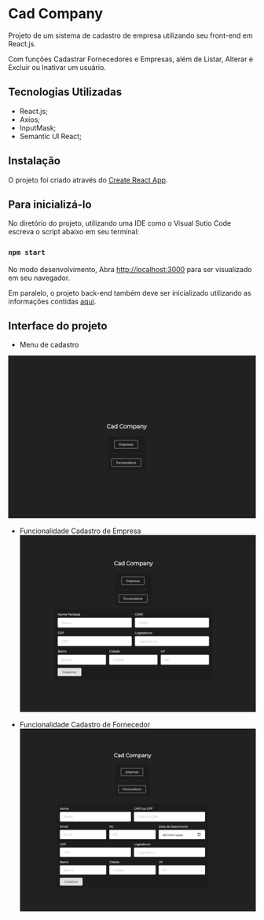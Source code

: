 # Cad Company
Projeto de um sistema de cadastro de empresa utilizando seu front-end em React.js.

Com funções Cadastrar Fornecedores e Empresas, além de Listar, Alterar e Excluir ou Inativar um usuário.

## Tecnologias Utilizadas
- React.js;
- Axios;
- InputMask;
- Semantic UI React;

## Instalação
O projeto foi criado através do [Create React App](https://github.com/facebook/create-react-app).

## Para inicializá-lo 

No diretório do projeto, utilizando uma IDE como o Visual Sutio Code escreva o script abaixo em seu terminal:

### `npm start`

No modo desenvolvimento,
Abra [http://localhost:3000](http://localhost:3000) para ser visualizado em seu navegador.

Em paralelo, o projeto back-end também deve ser inicializado utilizando as informações contidas [aqui](https://github.com/ingridmm/desafio).

## Interface do projeto
- Menu de cadastro

![menu cadastro](https://github.com/ingridmm/projfront/blob/master/opcoes.png)

- Funcionalidade Cadastro de Empresa
![empresa](cadsEmpresa.png)

- Funcionalidade Cadastro de Fornecedor
![fornecedor](https://github.com/ingridmm/projfront/blob/master/cadFornecedor.png)
